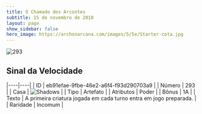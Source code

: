 ```yaml
---
title: O Chamado dos Arcontes
subtitle: 15 de novembro de 2018
layout: page
show_sidebar: false
hero_image: https://archonarcana.com/images/5/5e/Starter-cota.jpg
---
```


![293](https://cdn.keyforgegame.com/media/card_front/pt/341_293_6Q53JFFFWX8F_pt.png)

## Sinal da Velocidade

|----|----|
| ID | eb91efae-9fbe-46e2-a6f4-f93d290703a9 |
| Número | 293 |
| Casa | ![Shadows](https://archonarcana.com/images/thumb/e/ee/Shadows.png/22px-Shadows.png "Sombras") |
| Tipo | Artefato |
| Atributos | Poder |
| Bônus | 1A |
| Texto | A primeira criatura jogada em cada turno entra em jogo preparada. |
| Raridade | Incomum |
